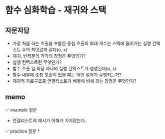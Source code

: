 # 함수 심화학습 - 재귀와 스택

## 자문자답
* 가장 처음 하는 호출을 포함한 중첩 호출의 최대 개수는 스택에 들어가는 실행 컨텍스트 수의 최댓값과 같다(o, x)
* 재귀, 반복문의 각각의 장점은 무엇인가?
* 실행 컨텍스트란 무엇인가?
* 함수 호출 일 회당 하나의 실행 컨텍스트가 생성된다(o, x)
* 함수 내부에 중첩 호출이 있을 때는 어떤 절차가 수행되는가?
* 재귀적 자료구조중 연결리스트가 배열에 비해 갖는 장점은 무엇인가?

## memo
✅ example 질문
* 연결리스트의 예시가 이해가 가지않는다.

✅ practice 질문
* 
